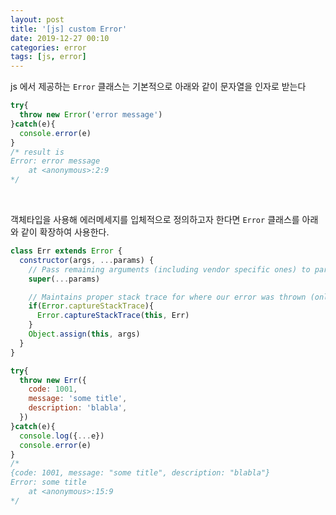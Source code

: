 ```yaml
---
layout: post
title: '[js] custom Error'
date: 2019-12-27 00:10
categories: error
tags: [js, error]
---
```

js 에서 제공하는 `Error` 클래스는 기본적으로 아래와 같이 문자열을 인자로 받는다
```javascript
try{
  throw new Error('error message')
}catch(e){
  console.error(e)
}
/* result is
Error: error message
    at <anonymous>:2:9
*/
```

<br>

객체타입을 사용해 에러메세지를 입체적으로 정의하고자 한다면 `Error` 클래스를 아래와 같이 확장하여 사용한다.
```javascript
class Err extends Error {
  constructor(args, ...params) {
    // Pass remaining arguments (including vendor specific ones) to parent constructor
    super(...params)

    // Maintains proper stack trace for where our error was thrown (only available on V8)
    if(Error.captureStackTrace){
      Error.captureStackTrace(this, Err)
    }
    Object.assign(this, args)
  }
}

try{
  throw new Err({
    code: 1001,
    message: 'some title',
    description: 'blabla',
  })
}catch(e){
  console.log({...e})
  console.error(e)
}
/*
{code: 1001, message: "some title", description: "blabla"}
Error: some title
    at <anonymous>:15:9
*/
```

